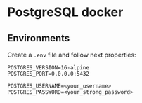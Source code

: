 # PostgreSQL docker

## Environments

Create a `.env` file and follow next properties:

```
POSTGRES_VERSION=16-alpine
POSTGRES_PORT=0.0.0.0:5432

POSTGRES_USERNAME=<your_username>
POSTGRES_PASSWORD=<your_strong_password>
```
